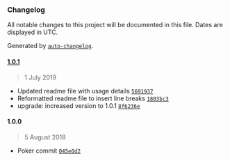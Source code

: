 ### Changelog

All notable changes to this project will be documented in this file. Dates are displayed in UTC.

Generated by [`auto-changelog`](https://github.com/CookPete/auto-changelog).

#### [1.0.1](https://github.com/sanik-bajracharya/Poker/compare/1.0.0...1.0.1)

> 1 July 2019

- Updated readme file with usage details [`5691937`](https://github.com/sanik-bajracharya/Poker/commit/56919378911b59e6eec33f01999e4fd8015f9029)
- Reformatted readme file to insert line breaks [`1803bc3`](https://github.com/sanik-bajracharya/Poker/commit/1803bc3886f5584d1bf657183c904bd724c4da6a)
- upgrade: increased version to 1.0.1 [`8f6236e`](https://github.com/sanik-bajracharya/Poker/commit/8f6236e245e2714a890d28a37211467377dddf65)

#### 1.0.0

> 5 August 2018

- Poker commit [`045e0d2`](https://github.com/sanik-bajracharya/Poker/commit/045e0d24edfe934977da69c2232239517800fecf)
